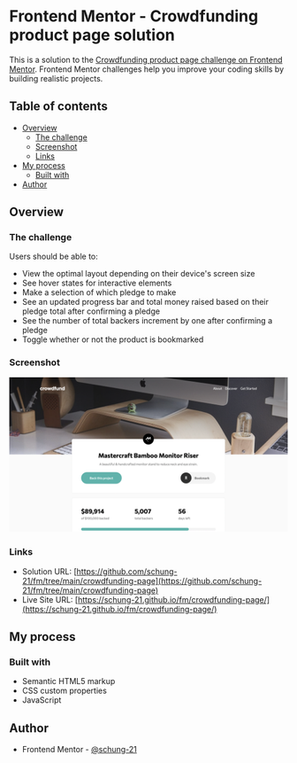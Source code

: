 # Frontend Mentor - Crowdfunding product page solution

This is a solution to the [Crowdfunding product page challenge on Frontend Mentor](https://www.frontendmentor.io/challenges/crowdfunding-product-page-7uvcZe7ZR). Frontend Mentor challenges help you improve your coding skills by building realistic projects. 

## Table of contents

- [Overview](#overview)
  - [The challenge](#the-challenge)
  - [Screenshot](#screenshot)
  - [Links](#links)
- [My process](#my-process)
  - [Built with](#built-with)
- [Author](#author)

## Overview

### The challenge

Users should be able to:

- View the optimal layout depending on their device's screen size
- See hover states for interactive elements
- Make a selection of which pledge to make
- See an updated progress bar and total money raised based on their pledge total after confirming a pledge
- See the number of total backers increment by one after confirming a pledge
- Toggle whether or not the product is bookmarked

### Screenshot

![](./screenshot.png)

### Links

- Solution URL: [https://github.com/schung-21/fm/tree/main/crowdfunding-page](https://github.com/schung-21/fm/tree/main/crowdfunding-page)
- Live Site URL: [https://schung-21.github.io/fm/crowdfunding-page/](https://schung-21.github.io/fm/crowdfunding-page/)

## My process

### Built with

- Semantic HTML5 markup
- CSS custom properties
- JavaScript

## Author

- Frontend Mentor - [@schung-21](https://www.frontendmentor.io/profile/schung-21)